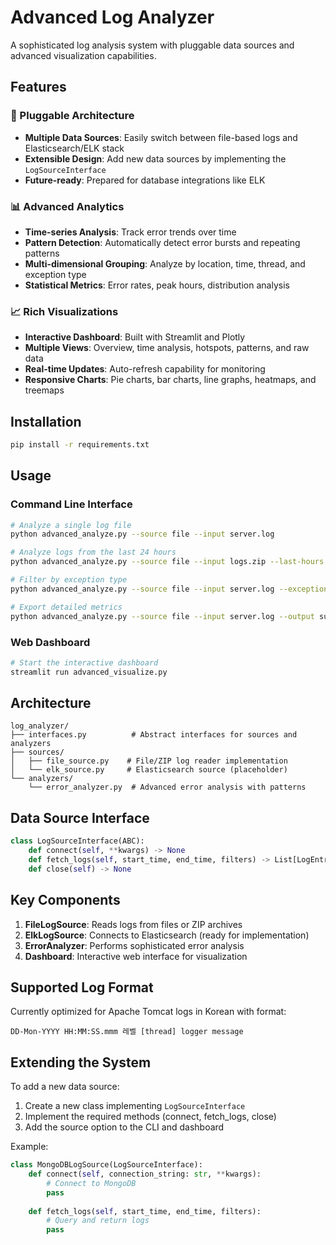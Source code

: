 # Advanced Log Analyzer

A sophisticated log analysis system with pluggable data sources and advanced visualization capabilities.

## Features

### 🔌 Pluggable Architecture
- **Multiple Data Sources**: Easily switch between file-based logs and Elasticsearch/ELK stack
- **Extensible Design**: Add new data sources by implementing the `LogSourceInterface`
- **Future-ready**: Prepared for database integrations like ELK

### 📊 Advanced Analytics
- **Time-series Analysis**: Track error trends over time
- **Pattern Detection**: Automatically detect error bursts and repeating patterns
- **Multi-dimensional Grouping**: Analyze by location, time, thread, and exception type
- **Statistical Metrics**: Error rates, peak hours, distribution analysis

### 📈 Rich Visualizations
- **Interactive Dashboard**: Built with Streamlit and Plotly
- **Multiple Views**: Overview, time analysis, hotspots, patterns, and raw data
- **Real-time Updates**: Auto-refresh capability for monitoring
- **Responsive Charts**: Pie charts, bar charts, line graphs, heatmaps, and treemaps

## Installation

```bash
pip install -r requirements.txt
```

## Usage

### Command Line Interface

```bash
# Analyze a single log file
python advanced_analyze.py --source file --input server.log

# Analyze logs from the last 24 hours
python advanced_analyze.py --source file --input logs.zip --last-hours 24

# Filter by exception type
python advanced_analyze.py --source file --input server.log --exception NullPointerException

# Export detailed metrics
python advanced_analyze.py --source file --input server.log --output summary.csv --metrics metrics.json
```

### Web Dashboard

```bash
# Start the interactive dashboard
streamlit run advanced_visualize.py
```

## Architecture

```
log_analyzer/
├── interfaces.py          # Abstract interfaces for sources and analyzers
├── sources/
│   ├── file_source.py    # File/ZIP log reader implementation
│   └── elk_source.py     # Elasticsearch source (placeholder)
└── analyzers/
    └── error_analyzer.py  # Advanced error analysis with patterns
```

## Data Source Interface

```python
class LogSourceInterface(ABC):
    def connect(self, **kwargs) -> None
    def fetch_logs(self, start_time, end_time, filters) -> List[LogEntry]
    def close(self) -> None
```

## Key Components

1. **FileLogSource**: Reads logs from files or ZIP archives
2. **ElkLogSource**: Connects to Elasticsearch (ready for implementation)
3. **ErrorAnalyzer**: Performs sophisticated error analysis
4. **Dashboard**: Interactive web interface for visualization

## Supported Log Format

Currently optimized for Apache Tomcat logs in Korean with format:
```
DD-Mon-YYYY HH:MM:SS.mmm 레벨 [thread] logger message
```

## Extending the System

To add a new data source:

1. Create a new class implementing `LogSourceInterface`
2. Implement the required methods (connect, fetch_logs, close)
3. Add the source option to the CLI and dashboard

Example:
```python
class MongoDBLogSource(LogSourceInterface):
    def connect(self, connection_string: str, **kwargs):
        # Connect to MongoDB
        pass
    
    def fetch_logs(self, start_time, end_time, filters):
        # Query and return logs
        pass
```